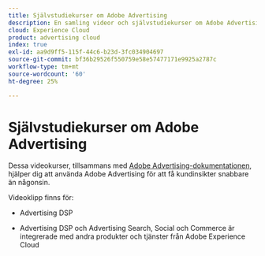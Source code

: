 ```yaml
---
title: Självstudiekurser om Adobe Advertising
description: En samling videor och självstudiekurser om Adobe Advertising.
cloud: Experience Cloud
product: advertising cloud
index: true
exl-id: aa9d9ff5-115f-44c6-b23d-3fc034904697
source-git-commit: bf36b29526f550759e58e57477171e9925a2787c
workflow-type: tm+mt
source-wordcount: '60'
ht-degree: 25%

---
```


# Självstudiekurser om Adobe Advertising

Dessa videokurser, tillsammans med [Adobe Advertising-dokumentationen](https://experienceleague.adobe.com/docs/advertising-cloud.html), hjälper dig att använda Adobe Advertising för att få kundinsikter snabbare än någonsin.

Videoklipp finns för:

* Advertising DSP

* Advertising DSP och Advertising Search, Social och Commerce är integrerade med andra produkter och tjänster från Adobe Experience Cloud

<!--
See other -learn tutorials landing pages to get ideas for additional content
-->
